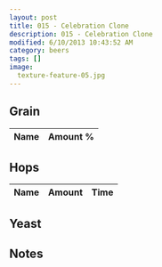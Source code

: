 ```yaml
---
layout: post
title: 015 - Celebration Clone
description: 015 - Celebration Clone
modified: 6/10/2013 10:43:52 AM
category: beers
tags: []
image:
  texture-feature-05.jpg
---
```



## Grain

| Name | Amount %|
| ---- | ------: |

## Hops

| Name | Amount | Time |
| ---- | -----: | ---: |

## Yeast


## Notes

